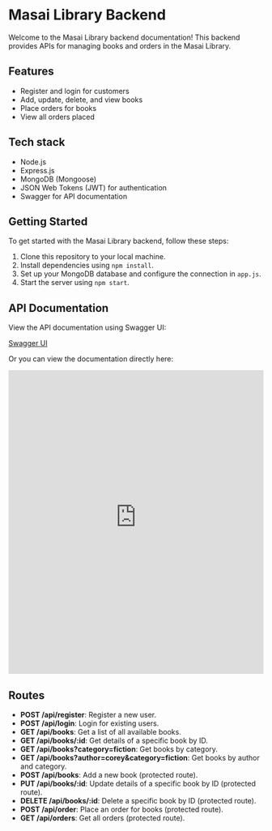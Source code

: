 # Masai Library Backend

Welcome to the Masai Library backend documentation! This backend provides APIs for managing books and orders in the Masai Library.

## Features

- Register and login for customers
- Add, update, delete, and view books
- Place orders for books
- View all orders placed

## Tech stack

- Node.js
- Express.js
- MongoDB (Mongoose)
- JSON Web Tokens (JWT) for authentication
- Swagger for API documentation

## Getting Started

To get started with the Masai Library backend, follow these steps:

1. Clone this repository to your local machine.
2. Install dependencies using `npm install`.
3. Set up your MongoDB database and configure the connection in `app.js`.
4. Start the server using `npm start`.

## API Documentation

View the API documentation using Swagger UI:

[Swagger UI](https://your-swagger-ui-url)

Or you can view the documentation directly here:

<iframe src="https://gifted-gold-chimpanzee.cyclic.app/" width="100%" height="600px" style="border:none;"></iframe>

## Routes

- **POST /api/register**: Register a new user.
- **POST /api/login**: Login for existing users.
- **GET /api/books**: Get a list of all available books.
- **GET /api/books/:id**: Get details of a specific book by ID.
- **GET /api/books?category=fiction**: Get books by category.
- **GET /api/books?author=corey&category=fiction**: Get books by author and category.
- **POST /api/books**: Add a new book (protected route).
- **PUT /api/books/:id**: Update details of a specific book by ID (protected route).
- **DELETE /api/books/:id**: Delete a specific book by ID (protected route).
- **POST /api/order**: Place an order for books (protected route).
- **GET /api/orders**: Get all orders (protected route).


